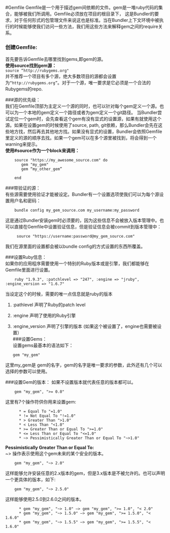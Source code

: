 #Gemfile
Gemfile是一个用于描述gem间依赖的文件。gem是一堆ruby代码的集合，能够被我们所调用。Gemfile必须放在项目的根目录下， 这是Bundler的要求，对于任何形式的包管理文件来说这也是标准。当在Bundler上下文环境中被执行的时候能够使我们访问一些方法，我们用这些方法来解释gem之间的require关系。

### 创建Gemfile:
首先要告诉Gemfile去哪里找到gems,即gem的源。             
 **使用source找到gem源：**                   
`source “http://rubygems.org"`            
 并不推荐一个项目有多个源，绝大多数项目的源都会设置为`“http://rubygems.org”`。对于一个源，唯一要求是它必须是一个合法的Rubygems的repo. 
              
###源的优先级：         
我们在Gemfile顶部为主定义一个源的同时，也可以针对每个gem定义一个源。也可以为一个本地的gem定义一个路径或者为gem定义一个git路径。
当Bundler尝试定位一个gem时，会先查看这个gem有没有显式的设置源，如果有就使用这个源。如果在设置gem的时候使用了source, path, git依赖，那么Bundler会先在这些地方找，然后再去其他地方找。如果没有显式的设置，Bundler会依照Gemfile里定义的源的顺序去找。如果一个gem可以在多个源里被找到，将会得到一个warning来提示。          
 **使用#source作为一个block来调用：**

		source "https://my_awesome_source.com" do
		   gem "my_gem"
		   gem “my_other_gem”
		
		end

###带验证的源：     
有些源需要使用验证才能被设定。Bundler有一个设置选项使我们可以为每个源设置用户名和密码：

		bundle config my_gem_source.com my_username:my_password

 这是通过Bundler安装gem时必须要的，因为这些信息不会被放入版本管理中。也可以直接在Gemfile中设置验证信息，但是验证信息会被commit到版本管理中：
 
		 source "https://username:password@my_gem_source.com"
 我们在源里面的设置都会被以bundle config的方式设置的东西所覆盖。     
 
###设置Ruby信息：   
如果你的应用程序需要使用一个特别的Ruby版本或是引擎，我们都能够在Gemfile里面进行设置。

		ruby "1.9.3", :patchlevel => "247", :engine => "jruby", :engine_version => "1.6.7"
     
 当设定这个的时候，需要的唯一点信息就是ruby的版本          
 1.  :pathlevel 声明了Ruby的patch level            
 2. :engine 声明了使用的Ruby引擎           
 3. :engine_version 声明了引擎的版本 (如果这个被设置了，engine也需要被设置）              
###设置Gems：    
设置gems最基本的语法如下：        

		gem "my_gem"
这里my_gem是 gem的名字，gem的名字是唯一要求的参数，此外还有几个可以选择的参数可以使用。

###设置Gem的版本：
如果不设置版本就代表任意的版本都可以。

		gem "my_gem", ">= 0.0"
这里有7个操作符供你用来设置gem:

		  * = Equal To "=1.0"
		  * != Not Equal To "!=1.0"
		  * > Greater Than ">1.0"
		  * < Less Than "<1.0"
		  * >= Greater Than or Equal To ">=1.0"
		  * <= Less Than or Equal To "<=1.0"
		  * ~> Pessimistically Greater Than or Equal To "~>1.0"
**Pessimistically Greater Than or Equal To:**          
 ~> 操作表示使用这个gem未来的某个安全的版本。
 
		gem "my_gem", "~> 2.0"
这样能够允许安装任意的2.x版本的gem，但是3.x版本是不被允许的。也可以声明一个更具体的版本，如下:

		gem "my_gem", "~> 2.5.0"
这样能够使用2.5.0到2.6.0之间的版本。

		  * gem "my_gem", "~> 1.0" –> gem "my_gem", ">= 1.0", "< 2.0"
		  * gem "my_gem", "~> 1.5.0" –> gem "my_gem", ">= 1.5.0", "< 1.6.0"
		  * gem "my_gem", "~> 1.5.5" –> gem "my_gem", ">= 1.5.5", "< 1.6.0"
		



